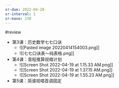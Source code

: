 ```yaml
---
sr-due: 2022-04-20
sr-interval: 1
sr-ease: 230
---
```


#review 
- 第3课：历史数学七七口诀
	- ![[Pasted image 20220414154003.png]]
	- ![[七七口诀表～纯表格.png]]
- 第4课：音程推算视唱计划
	- ![[Screen Shot 2022-04-19 at 1.15.33 AM.png]]
	- ![[Screen Shot 2022-04-19 at 1.37.15 AM.png]]
	- ![[Screen Shot 2022-04-19 at 1.55.23 AM.png]]
- 第5课：简谱视唱首调固定
